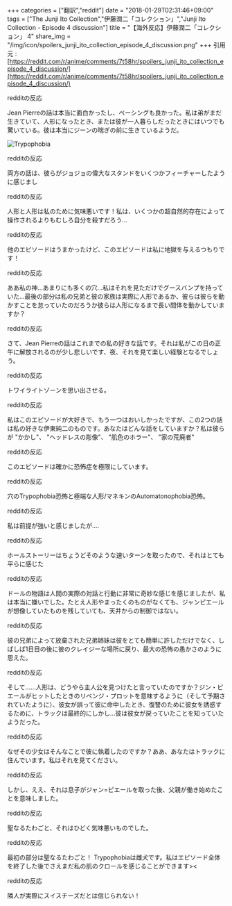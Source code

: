 +++
categories = ["翻訳","reddit"]
date = "2018-01-29T02:31:46+09:00"
tags = ["The Junji Ito Collection","伊藤潤二「コレクション」","Junji Ito Collection - Episode 4 discussion"]
title = "【海外反応】伊藤潤二「コレクション」 4"
share_img = "/img/icon/spoilers_junji_ito_collection_episode_4_discussion.png"
+++
引用元 : [https://reddit.com/r/anime/comments/7t58hr/spoilers_junji_ito_collection_episode_4_discussion/](https://reddit.com/r/anime/comments/7t58hr/spoilers_junji_ito_collection_episode_4_discussion/)

<p><span class="reddit-comment">redditの反応</span></p>Jean Pierreの話は本当に面白かったし、ペーシングも良かった。私は弟がまだ生きていて、人形になったとき、または彼が一人暮らしだったときにはいつでも驚いている。彼は本当にジーンの喘ぎの前に生きているようだ。

![Trypophobia](https://i.imgur.com/tlwRZtL.jpg)

<p><span class="reddit-comment">redditの反応</span></p>両方の話は、彼らがジョジョの偉大なスタンドをいくつかフィーチャーしたように感じまし

<p><span class="reddit-comment">redditの反応</span></p>人形と人形は私のために気味悪いです！私は、いくつかの超自然的存在によって操作されるよりもむしろ自分を殺すだろう...

<p><span class="reddit-comment">redditの反応</span></p>他のエピソードはうまかったけど、このエピソードは私に地獄を与えるつもりです！

<p><span class="reddit-comment">redditの反応</span></p>ああ私の神...あまりにも多くの穴...私はそれを見ただけでグースバンプを持っていた...最後の部分は私の兄弟と彼の家族は実際に人形であるか、彼らは彼らを動かすことを怠っていたのだろうか彼らは人形になるまで長い間体を動かしていますか？

<p><span class="reddit-comment">redditの反応</span></p>さて、Jean Pierreの話はこれまでの私の好きな話です。それは私がこの日の正午に解放されるのが少し悲しいです、夜、それを見て楽しい経験となるでしょう。

<p><span class="reddit-comment">redditの反応</span></p>トワイライトゾーンを思い出させる。

<p><span class="reddit-comment">redditの反応</span></p>私はこのエピソードが大好きで、もう一つはおいしかったですが、この2つの話は私の好きな伊東純二のものです。あなたはどんな話をしていますか？私は彼らが "かかし"、 "ヘッドレスの彫像"、 "肌色のホラー"、 "家の荒廃者"

<p><span class="reddit-comment">redditの反応</span></p>このエピソードは確かに恐怖症を極限にしています。

<p><span class="reddit-comment">redditの反応</span></p>穴のTrypophobia恐怖と極端な人形/マネキンのAutomatonophobia恐怖。

<p><span class="reddit-comment">redditの反応</span></p>私は前提が強いと感じましたが....

<p><span class="reddit-comment">redditの反応</span></p>ホールストーリーはちょうどそのような速いターンを取ったので、それはとても平らに感じた

<p><span class="reddit-comment">redditの反応</span></p>ドールの物語は人間の実際の対話と行動に非常に奇妙な感じを感じましたが、私は本当に嫌いでした。たとえ人形やまったくのものがなくても、ジャンピエールが想像していたものを残していても、天井からの制御ではない。

<p><span class="reddit-comment">redditの反応</span></p>彼の兄弟によって放棄された兄弟姉妹は彼をとても簡単に許しただけでなく、しばしば1日目の後に彼のクレイジーな場所に戻り、最大の恐怖の愚かさのように思えた。

<p><span class="reddit-comment">redditの反応</span></p>そして......人形は、どうやら主人公を見つけたと言っていたのですか？ジン・ピエールがヒットしたときのリベンジ・プロットを意味するように（そして予期されていたように）、彼女が誤って彼に命中したとき、復讐のために彼女を誘惑するために、トラックは最終的にしかし...彼は彼女が戻っていたことを知っていたようだった。

<p><span class="reddit-comment">redditの反応</span></p>なぜその少女はそんなことで彼に執着したのですか？ああ、あなたはトラックに住んでいます。私はそれを見てください。

<p><span class="reddit-comment">redditの反応</span></p>しかし、ええ、それは息子がジャン=ピエールを取った後、父親が働き始めたことを意味しました。

<p><span class="reddit-comment">redditの反応</span></p>聖なるたわごと、それはひどく気味悪いものでした。

<p><span class="reddit-comment">redditの反応</span></p>最初の部分は聖なるたわごと！ Trypophobiaは雌犬です。私はエピソード全体を終了した後でさえまだ私の肌のクロールを感じることができます&gt;&lt;

<p><span class="reddit-comment">redditの反応</span></p>隣人が実際にスイスチーズだとは信じられない！
